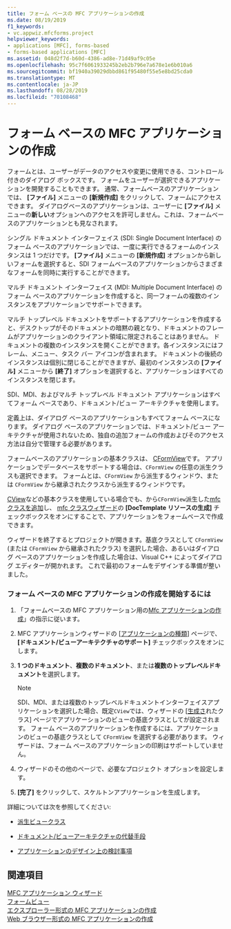 ```yaml
---
title: フォーム ベースの MFC アプリケーションの作成
ms.date: 08/19/2019
f1_keywords:
- vc.appwiz.mfcforms.project
helpviewer_keywords:
- applications [MFC], forms-based
- forms-based applications [MFC]
ms.assetid: 048d2f7d-b60d-4386-ad8e-71d49af9c05e
ms.openlocfilehash: 95c7f6061933245b2eb2b796e7a678e1e6b010a6
ms.sourcegitcommit: bf1940a39029dbbd861f95480f55e5e8bd25cda0
ms.translationtype: MT
ms.contentlocale: ja-JP
ms.lasthandoff: 08/28/2019
ms.locfileid: "70108468"
---
```

# <a name="creating-a-forms-based-mfc-application"></a>フォーム ベースの MFC アプリケーションの作成

フォームとは、ユーザーがデータのアクセスや変更に使用できる、コントロール付きのダイアログ ボックスです。 フォームをユーザーが選択できるアプリケーションを開発することもできます。 通常、フォームベースのアプリケーションでは、 **[ファイル]** メニューの **[新規作成]** をクリックして、フォームにアクセスできます。 ダイアログベースのアプリケーションは、ユーザーに **[ファイル]** メニューの**新しい**オプションへのアクセスを許可しません。これは、フォームベースのアプリケーションとも見なされます。

シングル ドキュメント インターフェイス (SDI: Single Document Interface) のフォーム ベースのアプリケーションでは、一度に実行できるフォームのインスタンスは 1 つだけです。 **[ファイル]** メニューの **[新規作成]** オプションから新しいフォームを選択すると、SDI フォームベースのアプリケーションからさまざまなフォームを同時に実行することができます。

マルチ ドキュメント インターフェイス (MDI: Multiple Document Interface) のフォーム ベースのアプリケーションを作成すると、同一フォームの複数のインスタンスをアプリケーションでサポートできます。

マルチ トップレベル ドキュメントをサポートするアプリケーションを作成すると、デスクトップがそのドキュメントの暗黙の親となり、ドキュメントのフレームがアプリケーションのクライアント領域に限定されることはありません。 ドキュメントの複数のインスタンスを開くことができます。各インスタンスにはフレーム、メニュー、タスク バー アイコンが含まれます。 ドキュメントの後続のインスタンスは個別に閉じることができますが、最初のインスタンスの **[ファイル]** メニューから **[終了]** オプションを選択すると、アプリケーションはすべてのインスタンスを閉じます。

SDI、MDI、およびマルチ トップレベル ドキュメント アプリケーションはすべてフォーム ベースであり、ドキュメント/ビュー アーキテクチャを使用します。

定義上は、ダイアログ ベースのアプリケーションもすべてフォーム ベースになります。 ダイアログ ベースのアプリケーションでは、ドキュメント/ビュー アーキテクチャが使用されないため、独自の追加フォームの作成およびそのアクセス方法は自分で管理する必要があります。

フォームベースのアプリケーションの基本クラスは、 [CFormView](cformview-class.md)です。 アプリケーションでデータベースをサポートする場合は、`CFormView` の任意の派生クラスも選択できます。 フォームとは、`CFormView` から派生するウィンドウ、または `CFormView` から継承されたクラスから派生するウィンドウです。

[CView](cview-class.md)などの基本クラスを使用している場合でも、から`CFormView`派生した[mfc クラスを追加](adding-an-mfc-class.md)し、 [mfc クラスウィザード](document-template-strings-mfc-add-class-wizard.md)の **[DocTemplate リソースの生成]** チェックボックスをオンにすることで、アプリケーションをフォームベースで作成できます。

ウィザードを終了するとプロジェクトが開きます。基底クラスとして `CFormView` (または `CFormView` から継承されたクラス) を選択した場合、あるいはダイアログ ベースのアプリケーションを作成した場合は、Visual C++ によってダイアログ エディターが開かれます。 これで最初のフォームをデザインする準備が整いました。

### <a name="to-begin-creating-a-forms-based-mfc-executable"></a>フォーム ベースの MFC アプリケーションの作成を開始するには

1. 「フォームベースの MFC アプリケーション用の[Mfc アプリケーションの作成](creating-an-mfc-application.md)」の指示に従います。

1. MFC アプリケーションウィザードの [[アプリケーションの種類](application-type-mfc-application-wizard.md)] ページで、 **[ドキュメント/ビューアーキテクチャのサポート]** チェックボックスをオンにします。

1. **1 つのドキュメント**、**複数のドキュメント**、または**複数のトップレベルドキュメント**を選択します。

    > [!NOTE]
    >  SDI、MDI、または複数のトップレベルドキュメントインターフェイスアプリケーションを選択した場合、既定`CView`では、ウィザードの [[生成さ](generated-classes-mfc-application-wizard.md)れたクラス] ページでアプリケーションのビューの基底クラスとしてが設定されます。 フォーム ベースのアプリケーションを作成するには、アプリケーションのビューの基底クラスとして `CFormView` を選択する必要があります。 ウィザードは、フォーム ベースのアプリケーションの印刷はサポートしていません。

1. ウィザードのその他のページで、必要なプロジェクト オプションを設定します。

1. **[完了]** をクリックして、スケルトンアプリケーションを生成します。

詳細については次を参照してください:

- [派生ビュークラス](../derived-view-classes-available-in-mfc.md)

- [ドキュメント/ビューアーキテクチャの代替手段](../alternatives-to-the-document-view-architecture.md)

- [アプリケーションのデザイン上の検討事項](../application-design-choices.md)

## <a name="see-also"></a>関連項目

[MFC アプリケーション ウィザード](mfc-application-wizard.md)<br/>
[フォームビュー](../form-views-mfc.md)<br/>
[エクスプローラー形式の MFC アプリケーションの作成](creating-a-file-explorer-style-mfc-application.md)<br/>
[Web ブラウザー形式の MFC アプリケーションの作成](creating-a-web-browser-style-mfc-application.md)
